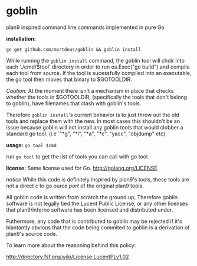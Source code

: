 goblin
======
plan9 inspired command line commands implemented in pure Go


**installation:**

`go get github.com/mortdeus/goblin && goblin install`

While running the `goblin install` command, the goblin tool will
chdir into each './cmd/$tool' directory in order to run 
os.Exec("go build") and compile each tool from source. 
If the tool is sucessfully compiled into an executable,
the go tool then moves that binary to $GOTOOLDIR.

*Caution:* 
At the moment there isn't a mechanism in place that checks 
whether the tools in $GOTOOLDIR, (specifically the tools that don't belong to
goblin), have filenames that clash with goblin's tools.

Therefore `goblin install`'s current behavior is to just throw out the old tools
and replace them with the new. In most cases this shouldn't be an issue 
because goblin will not install any goblin tools that would clobber a
standard go tool. (i.e `"*g", "*l", "*a", "*c", "yacc", "objdump" etc)



**usage:**
`go tool $cmd`
 
 run `go tool` to get the list of tools you can call with go tool. 


**license:**
Same license used for Go.
http://golang.org/LICENSE

*notice*
While this code is definitely inspired by plan9's tools, these
tools are not a direct c to go ource *port* of the original plan9 tools.

All goblin code is written from scratch the ground up, Therefore 
goblin software is not legally tied the Lucent Public License, or any
other licenses that plan9/inferno software has been licensed and distributed
under.

Futhermore, any code that is contributed to goblin may be rejected if
it's blantantly obvious that the code being commited to goblin is a 
derivation of plan9's source code.


To learn more about the reasoning behind this policy:

http://directory.fsf.org/wiki/License:LucentPLv1.02

